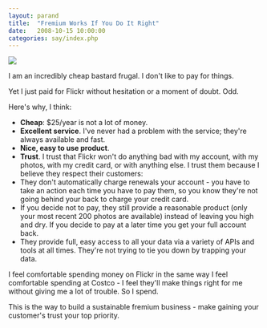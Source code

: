 ```yaml
---
layout: parand
title:  "Fremium Works If You Do It Right"
date:   2008-10-15 10:00:00
categories: say/index.php
---
```

![](http://l.yimg.com/g/images/flickr_logo_gamma.gif.v59899.14)

I am an incredibly cheap bastard frugal. I don't like to pay for things.

Yet I just paid for Flickr without hesitation or a moment of doubt. Odd.

Here's why, I think:

* **Cheap**: $25/year is not a lot of money.
* **Excellent service**. I've never had a problem with the service; they're always available and fast.
* **Nice, easy to use product**.
* **Trust**. I trust that Flickr won't do anything bad with my account, with my photos, with my credit card, or with anything else. I trust them because I believe they respect their customers: 
* They don't automatically charge renewals your account - you have to take an action each time you have to pay them, so you know they're not going behind your back to charge your credit card.
* If you decide not to pay, they still provide a reasonable product \(only your most recent 200 photos are available\) instead of leaving you high and dry. If you decide to pay at a later time you get your full account back.
* They provide full, easy access to all your data via a variety of APIs and tools at all times. They're not trying to tie you down by trapping your data.

I feel comfortable spending money on Flickr in the same way I feel comfortable spending at Costco - I feel they'll make things right for me without giving me a lot of trouble. So I spend.

This is the way to build a sustainable fremium business - make gaining your customer's trust your top priority.
